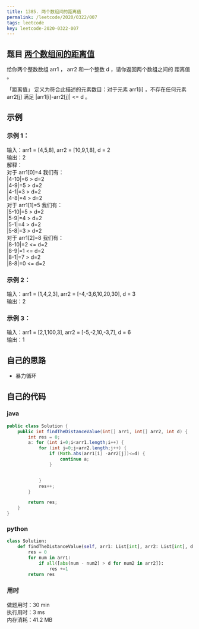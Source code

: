 ```yaml
---
title: 1385. 两个数组间的距离值
permalink: /leetcode/2020/0322/007
tags: leetcode
key: leetcode-2020-0322-007
---
```


## 题目 [两个数组间的距离值](https://leetcode-cn.com/problems/find-the-distance-value-between-two-arrays/)
给你两个整数数组 arr1 ， arr2 和一个整数 d ，请你返回两个数组之间的 距离值 。

「距离值」 定义为符合此描述的元素数目：对于元素 arr1[i] ，不存在任何元素 arr2[j] 满足 \|arr1[i]-arr2[j]\| <= d 。


## 示例
### 示例 1：

输入：arr1 = [4,5,8], arr2 = [10,9,1,8], d = 2   
输出：2    
解释：   
对于 arr1[0]=4 我们有：   
|4-10|=6 > d=2    
|4-9|=5 > d=2   
|4-1|=3 > d=2   
|4-8|=4 > d=2   
对于 arr1[1]=5 我们有：   
|5-10|=5 > d=2    
|5-9|=4 > d=2   
|5-1|=4 > d=2   
|5-8|=3 > d=2   
对于 arr1[2]=8 我们有：   
|8-10|=2 <= d=2   
|8-9|=1 <= d=2    
|8-1|=7 > d=2   
|8-8|=0 <= d=2    
### 示例 2：

输入：arr1 = [1,4,2,3], arr2 = [-4,-3,6,10,20,30], d = 3   
输出：2  
### 示例 3：

输入：arr1 = [2,1,100,3], arr2 = [-5,-2,10,-3,7], d = 6    
输出：1  



## 自己的思路
- 暴力循环

## 自己的代码
### java
```java
public class Solution {
    public int findTheDistanceValue(int[] arr1, int[] arr2, int d) {
        int res = 0;
        a: for (int i=0;i<arr1.length;i++) {
            for (int j=0;j<arr2.length;j++) {
                if (Math.abs(arr1[i] -arr2[j])<=d) {
                    continue a;
                }


            }
            res++;
        }

        return res;
    }
}
```
### python
```python
class Solution:
    def findTheDistanceValue(self, arr1: List[int], arr2: List[int], d: int) -> int:
        res = 0
        for num in arr1:
            if all([abs(num - num2) > d for num2 in arr2]):
                res +=1
        return res
```
### 用时
做题用时：30 min   
执行用时：3 ms   
内存消耗：41.2 MB    
